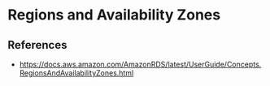 # Regions and Availability Zones



## References

- https://docs.aws.amazon.com/AmazonRDS/latest/UserGuide/Concepts.RegionsAndAvailabilityZones.html